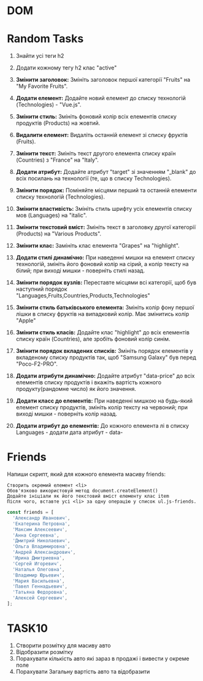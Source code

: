 # DOM

# Random Tasks

1. Знайти усі теги h2

1. Додати кожному тегу h2 клас "active"

1. **Змінити заголовок:** Змініть заголовок першої категорії "Fruits" на "My
   Favorite Fruits".

1. **Додати елемент:** Додайте новий елемент до списку технологій
   (Technologies) - "Vue.js".

1. **Змінити стиль:** Змініть фоновий колір всіх елементів списку продуктів
   (Products) на жовтий.

1. **Видалити елемент:** Видаліть останній елемент зі списку фруктів (Fruits).

1. **Змінити текст:** Змініть текст другого елемента списку країн (Countries) з
   "France" на "Italy".

1. **Додати атрибут:** Додайте атрибут "target" зі значенням "\_blank" до всіх
   посилань на технології (те, що в списку Technologies).

1. **Змінити порядок:** Поміняйте місцями перший та останній елементи списку
   технологій (Technologies).

1. **Змінити властивість:** Змініть стиль шрифту усіх елементів списку мов
   (Languages) на "italic".

1. **Змінити текстовий вміст:** Змініть текст в заголовку другої категорії
   (Products) на "Various Products".

1. **Змінити клас:** Замініть клас елемента "Grapes" на "highlight".

1. **Додати стилі динамічно:** При наведенні мишки на елемент списку технологій,
   змініть його фоновий колір на сірий, а колір тексту на білий; при виході
   мишки - поверніть стилі назад.

1. **Змінити порядок вузлів:** Переставте місцями всі категорії, щоб був
   наступний порядок "Languages,Fruits,Countries,Products,Technologies"

1. **Змінити стиль батьківського елемента:** Змініть колір фону першої лішки в
   списку фруктів на випадковий колір. Має змінитись колір "Apple"

1. **Змінити стиль класів:** Додайте клас "highlight" до всіх елементів списку
   країн (Countries), але зробіть фоновий колір синім.

1. **Змінити порядок вкладених списків:** Змініть порядок елементів у вкладеному
   списку продуктів так, щоб "Samsung Galaxy" був перед "Poco-F2-PRO".

1. **Додати атрибути динамічно:** Додайте атрибут "data-price" до всіх елементів
   списку продуктів і вкажіть вартість кожного продукту(рандомне число) як його
   значення.

1. **Додати класс до елементів:** При наведенні мишкою на будь-який елемент
   списку продуктів, змініть колір тексту на червоний; при виході мишки -
   поверніть колір назад.

1. **Додати атрибут до елементів:** До кожного елемента лі в списку Languages -
   додати дата атрибут - data-

# Friends

Напиши скрипт, який для кожного елемента масиву friends:

```text
Створить окремий елемент <li>
Обов'язково використовуй метод document.createElement()
Додайте ініціали як його текстовий вміст елементу клас item
Після чого, вставте усі <li> за одну операцію у список ul.js-friends.
```

```js
const friends = [
  'Александр Иванович',
  'Екатерина Петровна',
  'Максим Алексеевич',
  'Анна Сергеевна',
  'Дмитрий Николаевич',
  'Ольга Владимировна',
  'Андрей Александрович',
  'Ирина Дмитриевна',
  'Сергей Игоревич',
  'Наталья Олеговна',
  'Владимир Юрьевич',
  'Мария Васильевна',
  'Павел Геннадьевич',
  'Татьяна Федоровна',
  'Алексей Сергеевич',
];
```

# TASK10

1. Створити розмітку для масиву авто
1. Відобразити розмітку
1. Порахувати кількість авто які зараз в продажі і вивести у окреме поле
1. Порахувати Загальну вартість авто та відобразити
